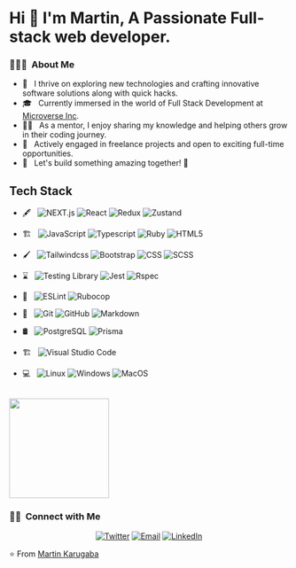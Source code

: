 # Hi 👋 I'm Martin, A Passionate Full-stack web developer.

<h3> 👨🏻‍💻 &nbsp;About Me </h3>

- 🚀 &nbsp; I thrive on exploring new technologies and crafting innovative software solutions along with quick hacks.
- 🎓 &nbsp; Currently immersed in the world of Full Stack Development at [Microverse Inc](https://www.microverse.org/?grsf=martin-9isn0t).
- 👨‍🏫 &nbsp; As a mentor, I enjoy sharing my knowledge and helping others grow in their coding journey.
- 💼 &nbsp; Actively engaged in freelance projects and open to exciting full-time opportunities.
- 🤝 &nbsp; Let's build something amazing together! 🌟

## Tech Stack

- 🖋 &nbsp;
  ![NEXT.js](https://img.shields.io/badge/-Next.js-212121?style=flat&logo=next.js)
  ![React](https://img.shields.io/badge/-React-61DAFB?style=flat&logo=react&logoColor=212121)
  ![Redux](https://img.shields.io/badge/-Redux_Toolkit-764ABC?style=flat&logo=redux)
  ![Zustand](https://img.shields.io/badge/-Zustand-e28743?style=flat&logo=zustand)
  
- 🏗️ &nbsp;
  ![JavaScript](https://img.shields.io/badge/-JavaScript-212121?style=flat&logo=javascript)
  ![Typescript](https://img.shields.io/badge/-TypeScript-212121?style=flat&logo=typescript)
  ![Ruby](https://img.shields.io/badge/-Ruby-CC342D?style=flat&logo=ruby)
  ![HTML5](https://img.shields.io/badge/-HTML5-212121?style=flat&logo=HTML5)

- 🖌️ &nbsp;
  ![Tailwindcss](https://img.shields.io/badge/-Tailwindcss-06B6D4?style=flat&logo=tailwindcss&logoColor=212121)
  ![Bootstrap](https://img.shields.io/badge/-Bootstrap-7952B3?style=flat&logo=bootstrap&logoColor=fafafa)
  ![CSS](https://img.shields.io/badge/-CSS-1572B6?style=flat&logo=CSS3&logoColor=212121)
  ![SCSS](https://img.shields.io/badge/-SCSS-CC6699?style=flat&logo=sass&logoColor=212121)
  
- ⌛ &nbsp;
  ![Testing Library](https://img.shields.io/badge/-React_Testing_Library-E33332?style=flat&logo=testinglibrary&logoColor=212121)
  ![Jest](https://img.shields.io/badge/-Jest-C21325?style=flat&logo=jest&logoColor=212121)
  ![Rspec](https://img.shields.io/badge/-RSpec-C21325?style=flat&logo=rspec&logoColor=212121)
  
- 🚩 &nbsp;
  ![ESLint](https://img.shields.io/badge/-ESLint-4B32C3?style=flat&logo=ESLint&logoColor=212121)
  ![Rubocop](https://img.shields.io/badge/-RuboCop-000000?style=flat&logo=rubocop&logoColor=fafafa)
  
- 🔄 &nbsp;
  ![Git](https://img.shields.io/badge/-Git-212121?style=flat&logo=git)
  ![GitHub](https://img.shields.io/badge/-GitHub-181717?style=flat&logo=github)
  ![Markdown](https://img.shields.io/badge/-Markdown-212121?style=flat&logo=markdown)
  
- 🛢 &nbsp;
  ![PostgreSQL](https://img.shields.io/badge/-PostgreSQL-4169E1?style=flat&logo=postgresql&logoColor=212121)
  ![Prisma](https://img.shields.io/badge/-Prisma-2D3748?style=flat&logo=prisma&logoColor=212121)

- 🏗️ &nbsp;
  ![Visual Studio Code](https://img.shields.io/badge/-Visual%20Studio%20Code-212121?style=flat&logo=visual-studio-code&logoColor=007ACC)
  
- 💻 &nbsp;
  ![Linux](https://img.shields.io/badge/-Linux-FCC624?style=flat&logo=linux&logoColor=212121)
  ![Windows](https://img.shields.io/badge/-Windows-0078D4?style=flat&logo=windows&logoColor=212121)
  ![MacOS](https://img.shields.io/badge/-macOS-212121?style=flat&logo=apple)


<br/>
<a href="https://github.com/martinkarugaba">
  <!--<img height="180em" src="https://github-readme-stats.vercel.app/api?username=martinkarugaba&theme=buefy&show_icons=true" />-->
  <img height="180em" src="https://github-readme-stats.vercel.app/api/top-langs/?username=martinkarugaba&theme=buefy&layout=compact" />
</a>
<br/>


<h3> 🤝🏻 &nbsp;Connect with Me </h3>

<p align="center">
  <a href="https://twitter.com/martin_karugaba"><img alt="Twitter" src="https://img.shields.io/badge/Twitter-martin__karugaba-blue?style=flat&logo=x&logoColor=000000"></a>
  <a href="mailto:martinkarugaba21@gmail.com"><img alt="Email" src="https://img.shields.io/badge/Gmail-martinkarugaba21@gmail.com-red?style=flat&logo=Gmail&logoColor=FF7043"></a>
  <a href="https://www.linkedin.com/in/martin-karugaba-822442173//"><img alt="LinkedIn" src="https://img.shields.io/badge/LinkedIn-Martin%20Karugaba-blue?style=flat&logo=linkedin&logoColor=039BE5"></a>
</p>

⭐️ From [Martin Karugaba](https://github.com/martinkarugaba)

